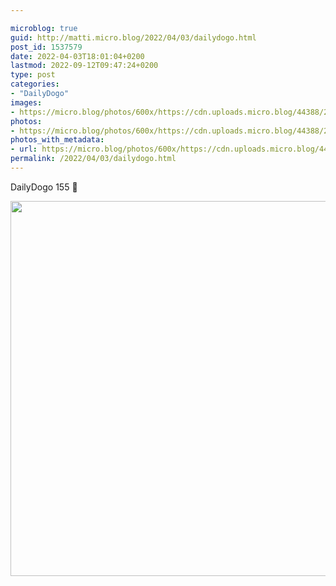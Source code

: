 ```yaml
---

microblog: true
guid: http://matti.micro.blog/2022/04/03/dailydogo.html
post_id: 1537579
date: 2022-04-03T18:01:04+0200
lastmod: 2022-09-12T09:47:24+0200
type: post
categories:
- "DailyDogo"
images:
- https://micro.blog/photos/600x/https://cdn.uploads.micro.blog/44388/2022/d4fc2232b7.jpg
photos:
- https://micro.blog/photos/600x/https://cdn.uploads.micro.blog/44388/2022/d4fc2232b7.jpg
photos_with_metadata:
- url: https://micro.blog/photos/600x/https://cdn.uploads.micro.blog/44388/2022/d4fc2232b7.jpg
permalink: /2022/04/03/dailydogo.html
---
```

DailyDogo 155 🐶

<img src="https://micro.blog/photos/600x/https://blog.martin-haehnel.de/uploads/2022/d4fc2232b7.jpg" width="600" height="600" alt="" />

